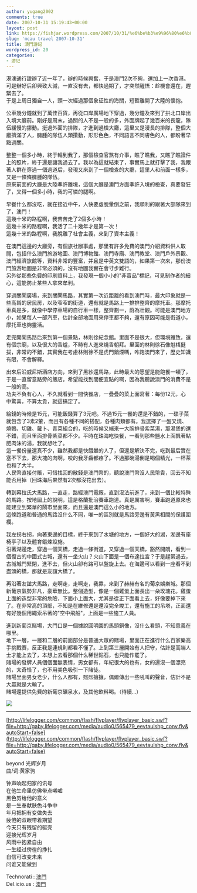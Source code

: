 ```yaml
---
author: yugang2002
comments: true
date: 2007-10-31 15:19:43+00:00
layout: post
link: https://fishjar.wordpress.com/2007/10/31/%e6%be%b3%e9%96%80%e6%b8%b8%e8%a8%98/
slug: 'mcau travel 2007-10-31'
title: 澳門游記
wordpress_id: 20
categories:
- 游记
---
```


港澳通行證辦了近一年了，辦的時候興奮，于是澳門2次不夠，還加上一次香港。可是辦好后卻興致大減，一直沒有去，都快過期了，才突然醒悟：趁機會還在，趕緊去了。  
于是上周日獨自一人，頭一次經過那個象征性的海關，短暫離開了大陸的懷抱。  
  
公車幾分鐘就到了萬佳百貨，再從口岸廣場地下穿過，幾分鐘及來到了拱北口岸出入境大廳前。剛好是周末，過關的人不是一般的多，外面牌起了幾百米的長龍，隊伍緩慢的挪動。挺過外面的排隊，才進到過檢大廳，這里又是漫長的排隊，整個大廳擠滿了人，臃腫的隊伍人頭攢動，形形色色，不同語言不同膚色的人，都盼著早點過關。  
  
整整一個多小時，終于輪到我了，那個檢查官煞有介事，瞧了瞧我，又瞧了瞧證件上的照片，終于還是讓我過去了。我以為這就結束了，事實馬上就打擊了我，我跟著人群在穿過一個過道后，發現又來到了一個檢查的大廳，這里人和前面一樣多，又是一條條臃腫的隊伍。  
原來前面的大廳是大陸準許離境，這個大廳是澳門方面準許入境的檢查，真要發狂了，又得一個多小時，我的可憐的腿啊。  
  
早餐什么都沒吃，就在接近中午，人快要虛脫暈倒之前，我順利的跟著大部隊來到了，澳門！  
這幾十米的路程啊，我苦苦走了2個多小時！  
這幾十米的路程啊，我活了二十幾年才是第一次！  
這幾十米的路程啊，我脫離了社會主義，來到了資本主義！  
  
在澳門這邊的大廳旁，有個旅社辦事處，那里有許多免費的澳門介紹資料供人取閱，包括什么澳門旅游地圖、澳門博物館、澳門寺廟、澳門教堂、澳門戶外景觀、澳門經濟旅館等，資料非常的豐富，并且是中英文雙語的，如果第一次來，那份澳門旅游地圖是非常必須的，沒有地圖我實在會寸步難行。  
另外從那些免費的印刷資料上，我發現一個小小的"非賣品"標記，可見制作者的細心，這能防止某些人拿來牟利。  
  
穿過關閘廣場，來到關閘馬路，其實第一次近距離的看到澳門時，最大印象就是一些高聳的居民房，以及窄窄的街道，還有就是馬路上一排排整齊的摩托車。那摩托車真是多，就像中學停車場的自行車一樣，整齊劃一，蔚為壯觀。可能是澳門地方小，如果每人一部汽車，估計全部地面用來停車都不夠，還有原因可能是街道小，摩托車也夠靈活。  
  
走完開閘馬路后來到第一個景點，林則徐紀念館。里面不是很大，但環境雅致，還有個宗廟，以及很大的香爐，不時有人進來燒香朝拜。里面的林則徐石像魁梧挺拔，非常的不錯，其實我在考慮林則徐不是虎門銷煙嗎，咋跑澳門來了，歷史知識有限，不會解釋。  
  
出來后沿威尼斯酒店方向，來到了黑紗還馬路，此時最大的愿望是能飽餐一頓了，于是一直留意路旁的飯店。希望能找到間便宜點的啊，因為我聽說澳門的消費不是一般的高。  
功夫不負有心人，不久就看到一間快餐店，一疊疊的菜上面寫著：每份12元，心中驚喜，不算太貴，就這搞定了。  
  
給錢的時候是15元，可能飯錢算了3元吧。不過15元一餐的還是不錯的，一碟子菜就包含了3素2葷，而且有各種不同的搭配，各種肉類都有。我選擇了一盤叉燒、燒鴨、切雞、蘿卜、青菜組合的，吃的時候又端來一大腕排骨紫菜湯，那湯煲的還不錯，而且里面排骨紫菜都不少。平時在珠海吃快餐，一看到那些鹽水上面飄著點肥肉沫的湯，我就想吐了。  
這一餐份量還真不少，雖然我都是快餓暈的人了，但還是解決不完，吃到最后實在塞不下去，那大塊的肉啊，咬的我牙齒都疼了。不過那碗湯倒是喝個精光，一杯茶也和了大半。  
人民幣直接付賬，可惜找回的散錢是澳門幣的，聽說澳門幣沒人民幣貴，回去不知能否用掉（回珠海后果然有2次都沒花出去）。  
  
轉到幕拉氏大馬路，一直走，路經澳門電廠，直到沒法前進了，來到一個比較特殊的馬路。按地圖上的說明，這是格蘭批治賽車跑道。真是厲害啊，賽車跑道原來也能建立到繁華的鬧市里面來，而且還是澳門這么小的地方。  
這條跑道和普通的馬路沒什么不同，唯一的區別就是馬路旁邊有黃黑相間的保護圍欄。  
  
我左拐右拐，向著東邊的目標，終于來到了水塘的地方，一個好大的湖，湖邊有座椅亭子以及體育鍛煉設施。  
沿著湖邊走，穿過一個天橋，走過一條街道，又穿過一個天橋，豁然開朗，看到一個復古的中國式古城，還有一坐火山？火山下面是一個布達拉宮？于是趕緊過去，古城城門緊閉，進不去，但火山卻有路可以盤旋上去。在海邊可以看到一座看不到盡頭的橋，那就是友誼大橋了。  
  
再沿著友誼大馬路，走啊走，走啊走，我靠，來到了赫赫有名的葡京娛樂城。那個新葡京氣勢非凡，豪華無比。整個造型，像是一個雞蛋上面長出一朵玫瑰花。雞蛋上面的造型非常的危險，下面小上面大，尤其是從正下面看上去，好像要掉下來了。在非常高的頂部，不知是在維修還是還沒完全竣工，還有施工的吊塔，正面還有好幾個用繩索吊著的"空中飛船"，上面是一些施工人員。  
  
進到新葡京賭場，大門口是一個據說圓明園的馬頭銅像，沒什么看頭，不知意義在哪里。  
地下一層，一層和二層的前面部分是普通大眾的賭場，里面正在進行什么百家樂高手挑戰賽，反正我是連規則都看不懂了。上到第三層開始有人把守，估計是高端人士才能上去了，本想上去看那個什么稀世鉆石，也只能作罷了。  
賭場的發牌人員個個面無表情，男女都有，年紀很大的也有，女的還沒一個漂亮的，太奇怪了，也不用美色吸引一下賭徒。  
賭場里面男女老少，什么人都有，熙熙攘攘，偶爾傳出一些吼叫的聲音，估計不是大贏就是大輸了。  
賭場還提供免費的新葡京礦泉水，及其他飲料喝。（待續...）




[![](http://photo11.yupoo.com/20071031/000946_2131214678_m.jpg)](http://www.yupoo.com/photos/view?id=ff80808115ed6e310115f1acfe7d6356)




* * *




[http://lifelogger.com/common/flash/flvplayer/flvplayer_basic.swf?file=http://gaby.lifelogger.com/media/audio0/565479_eevtaulshp_conv.flv&autoStart=false](http://lifelogger.com/common/flash/flvplayer/flvplayer_basic.swf?file=http://gaby.lifelogger.com/media/audio0/565479_eevtaulshp_conv.flv&autoStart=false)




beyond 光辉岁月  
曲/词:黄家驹  
  
钟声响起归家的讯号  
在他生命里仿佛带点唏嘘  
黑色剪给他的意义  
是一生奉献肤色斗争中  
年月把拥有变做失去  
疲倦的双眼带着期望  
今天只有残留的驱壳  
迎接光辉岁月  
风雨中抱紧自由  
一生经过傍徨的挣扎  
自信可改变未来  
问谁又能做到





  
  Technorati : [澳門](http://technorati.com/tag/%E6%BE%B3%E9%96%80)   
Del.icio.us : [澳門](http://del.icio.us/tag/%E6%BE%B3%E9%96%80) 

